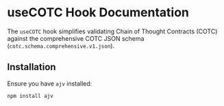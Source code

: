 <!-- USE_COTC.md - Documentation for useCOTC React Hook -->

# useCOTC Hook Documentation

The `useCOTC` hook simplifies validating Chain of Thought Contracts (COTC) against the comprehensive COTC JSON schema (`cotc.schema.comprehensive.v1.json`).

## Installation

Ensure you have `ajv` installed:

```bash
npm install ajv
